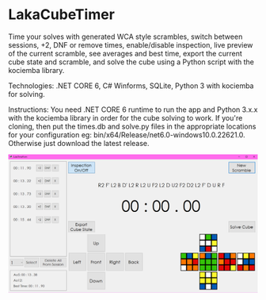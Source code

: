 # LakaCubeTimer

Time your solves with generated WCA style scrambles, switch between sessions, +2, DNF or remove times, enable/disable inspection, live preview of the current scramble, see averages and best time, export the current cube state and scramble, and solve the cube using a Python script with the kociemba library.

Technologies: .NET CORE 6, C# Winforms, SQLite, Python 3 with kociemba for solving.

Instructions: You need .NET CORE 6 runtime to run the app and Python 3.x.x with the kociemba library in order for the cube solving to work. If you're cloning, then put the times.db and solve.py files in the appropriate locations for your configuration eg: bin/x64/Release/net6.0-windows10.0.22621.0.
Otherwise just download the latest release.

![](Manual-ENG-1.png)
